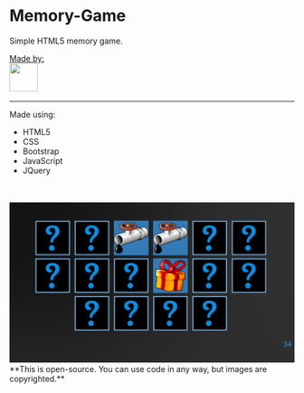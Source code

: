 # Memory-Game
Simple HTML5 memory game.

<a href="https://github.com/nikolap99">Made by:<span><br/><img src="https://avatars1.githubusercontent.com/u/19334965?v=3&u=1ba29fcf50d67fbf8b0f10ca4f3531ed2422dd6c&s=400" width="50" height="50" /></span></a><hr/>

Made using:
  - HTML5
  - CSS
  - Bootstrap
  - JavaScript
  - JQuery
<br/>
<span><br/><img src="https://raw.githubusercontent.com/nikolap99/Memory-Game/master/assets/images/screenshot.png" /></span>
<br/>
  **This is open-source. You can use code in any way, but images are copyrighted.**

